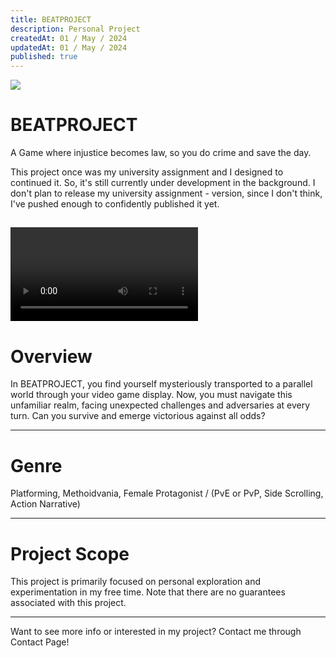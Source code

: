 ```yaml
---
title: BEATPROJECT
description: Personal Project
createdAt: 01 / May / 2024
updatedAt: 01 / May / 2024
published: true
---
```


![](/images/projects/(University)BEATPROJECT.png)

# BEATPROJECT
A Game where injustice becomes law, so you do crime and save the day.

This project once was my university assignment and I designed to continued it. So, it's still currently under development in the background. I don't plan to release my university assignment - version, since I don't think, I've pushed enough to confidently published it yet. 

<video source src="https://torukun.imgix.net/CGE382-Game%20Project%20II(cinematic).mp4" autoplay loop></video>
---

# Overview
In BEATPROJECT, you find yourself mysteriously transported to a parallel world through your video game display. Now, you must navigate this unfamiliar realm, facing unexpected challenges and adversaries at every turn. Can you survive and emerge victorious against all odds?

---

# Genre
Platforming, Methoidvania, Female Protagonist / (PvE or PvP, Side Scrolling, Action Narrative)

---

# Project Scope
This project is primarily focused on personal exploration and experimentation in my free time. Note that there are no guarantees associated with this project.

---

Want to see more info or interested in my project? Contact me through Contact Page!

